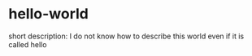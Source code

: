 # hello-world
short description: I do not know how to describe this world even if it is called hello
